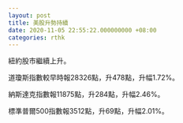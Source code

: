 ```yaml
---
layout: post
title: 美股升勢持續
date: 2020-11-05 22:55:22.000000000 +08:00
categories: rthk
---
```


紐約股市繼續上升。

道瓊斯指數較早時報28326點，升478點，升幅1.72%。

納斯達克指數報11875點，升284點，升幅2.46%。

標準普爾500指數報3512點，升69點，升幅2.01%。
